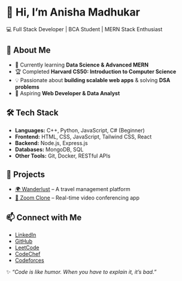 # 👋 Hi, I’m Anisha Madhukar  

💻 Full Stack Developer | BCA Student | MERN Stack Enthusiast  

## 🚀 About Me
- 🌱 Currently learning **Data Science & Advanced MERN**  
- 🏆 Completed **Harvard CS50: Introduction to Computer Science**  
- 💡 Passionate about **building scalable web apps** & solving **DSA problems**  
- 🎯 Aspiring **Web Developer & Data Analyst**  

## 🛠️ Tech Stack
- **Languages:** C++, Python, JavaScript, C# (Beginner)  
- **Frontend:** HTML, CSS, JavaScript, Tailwind CSS, React  
- **Backend:** Node.js, Express.js  
- **Databases:** MongoDB, SQL  
- **Other Tools:** Git, Docker, RESTful APIs  

## 📌 Projects
- [🌍 Wanderlust](https://github.com/an7708/Wanderlust) – A travel management platform  
- [🎥 Zoom Clone](https://github.com/an7708/Zoom) – Real-time video conferencing app  

## 📫 Connect with Me
- [LinkedIn](https://www.linkedin.com/in/anishamadhukar/)  
- [GitHub](https://github.com/an7708)  
- [LeetCode](https://leetcode.com/u/Madhukar2005/)  
- [CodeChef](https://www.codechef.com/users/tokyo739575)  
- [Codeforces](https://codeforces.com/profile/tokyo2974923)  

✨ *“Code is like humor. When you have to explain it, it’s bad.”*  


